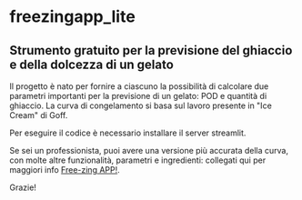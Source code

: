 # freezingapp_lite

## Strumento gratuito per la previsione del ghiaccio e della dolcezza di un gelato

Il progetto è nato per fornire a ciascuno la possibilità di calcolare due parametri importanti per la previsione di un gelato: POD e quantità di ghiaccio. 
La curva di congelamento si basa sul lavoro presente in "Ice Cream" di Goff.

Per eseguire il codice è necessario installare il server streamlit.

Se sei un professionista, puoi avere una versione più accurata della curva, con molte altre funzionalità, parametri e ingredienti: collegati qui per maggiori info [Free-zing APP!](https://didatticagelato.it/free-zing-app/).


Grazie!


